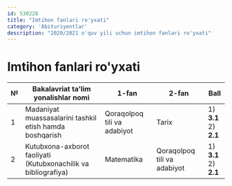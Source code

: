 ```yaml
---
id: 530228
title: "Imtihon fanlari ro'yxati"
category: 'Abituriyentlar'
description: "2020/2021 o'quv yili uchun imtihon fanlari ro'yxati"
---
```


# Imtihon fanlari ro'yxati

| **№** | Bakalavriat ta'lim yonalishlar nomi                            | 1-fan                       | 2-fan                       | Ball                      |
| ----- | -------------------------------------------------------------- | --------------------------- | --------------------------- | ------------------------- |
| 1     | Madaniyat muassasalarini tashkil etish hamda boshqarish        | Qoraqolpoq tili va adabiyot | Tarix                       | 1) **3.1**<br/>2) **2.1** |
| 2     | Kutubxona-axborot faoliyati (Kutubxonachilik va bibliografiya) | Matematika                  | Qoraqolpoq tili va adabiyot | 1) **3.1**<br/>2) **2.1** |
